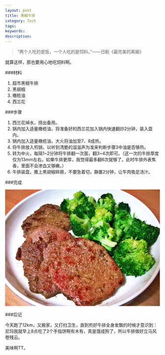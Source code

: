 ```yaml
---
layout: post
title: 黑椒牛排
category: Tech
tags: 
keywords: 
description: 
---
```


> “两个人吃的是饭，一个人吃的是饲料。”——日剧《最完美的离婚》

就算这样，那也要用心地吃饲料啊。

###材料

1. 超市黑椒牛排
2. 黑胡椒
3. 橄榄油
4. 西兰花

###步骤

1. 西兰花焯水，捞出备用。
2. 锅内加入适量橄榄油，将准备好的西兰花加入锅内快速翻炒2分钟，装入盘内。
3. 锅内加入适量橄榄油，大火将油加至7、8成热。
4. 将牛排放入煎锅，以听到清脆的滋滋声为准来判断步骤3中油是否够热。
5. 转为中火，每隔1~2分钟将牛排翻一次面，翻3~4次即可。（这一次的牛排厚度仅为13mm左右，如果牛排更厚，我觉得最多翻6次就够了。此时牛排外表焦香，里面不会渗血又够嫩。）
6. 牛排装盘，撒上黑胡椒碎屑，不要急着切，静置2分钟，让牛肉吸足汤汁。

###完成

![1](/public/img/food/steak.jpg)

###后记

今天跑了12km，又搬家，又打扫卫生，直到煎好牛排全身发飘的时候才意识到：尼玛我就早上8点吃了2个手指饼啊有木有，真是饿成狗了，所以牛排做好立马风卷残云。

美味啊TT。

